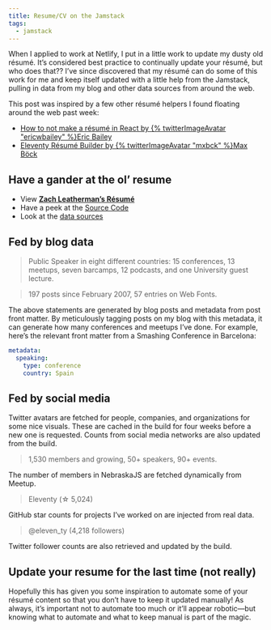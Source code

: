 ```yaml
---
title: Resume/CV on the Jamstack
tags:
  - jamstack
---
```

When I applied to work at Netlify, I put in a little work to update my dusty old résumé. It’s considered best practice to continually update your résumé, but who does that?? I’ve since discovered that my résumé can do some of this work for me and keep itself updated with a little help from the Jamstack, pulling in data from my blog and other data sources from around the web.

This post was inspired by a few other résumé helpers I found floating around the web past week:

* [How to not make a résumé in React by {% twitterImageAvatar "ericwbailey" %}Eric Bailey](https://ericwbailey.design/writing/how-to-not-make-a-resume-in-react.html)
* [Eleventy Résumé Builder by {% twitterImageAvatar "mxbck" %}Max Böck](https://mxb.dev/blog/eleventy-resume-builder/)

## Have a gander at the ol’ resume

* View [**Zach Leatherman’s Résumé**](/resume/)
* Have a peek at the [Source Code](https://github.com/zachleat/zachleat.com/blob/b2b538994cd7696839900a22acde3e72daf9f5ab/resume/index.liquid)
* Look at the [data sources](https://github.com/zachleat/zachleat.com/blob/b2b538994cd7696839900a22acde3e72daf9f5ab/resume/index.11tydata.js)

## Fed by blog data

> Public Speaker in eight different countries: 15 conferences, 13 meetups, seven barcamps, 12 podcasts, and one University guest lecture.

> 197 posts since February 2007, 57 entries on Web Fonts.

The above statements are generated by blog posts and metadata from post front matter. By meticulously tagging posts on my blog with this metadata, it can generate how many conferences and meetups I’ve done. For example, here’s the relevant front matter from a Smashing Conference in Barcelona:

```yaml
metadata:
  speaking:
    type: conference
    country: Spain
```

## Fed by social media

Twitter avatars are fetched for people, companies, and organizations for some nice visuals. These are cached in the build for four weeks before a new one is requested. Counts from social media networks are also updated from the build.

> 1,530 members and growing, 50+ speakers, 90+ events.

The number of members in NebraskaJS are fetched dynamically from Meetup.

> Eleventy (☆ 5,024)

GitHub star counts for projects I’ve worked on are injected from real data.

> @eleven_ty (4,218 followers)

Twitter follower counts are also retrieved and updated by the build.

## Update your resume for the last time (not really)

Hopefully this has given you some inspiration to automate some of your résumé content so that you don’t have to keep it updated manually! As always, it’s important not to automate too much or it’ll appear robotic—but knowing what to automate and what to keep manual is part of the magic.
